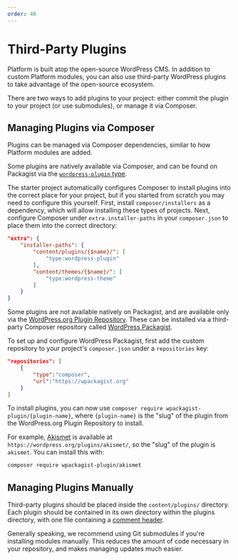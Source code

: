 ```yaml
---
order: 40
---
```

# Third-Party Plugins

Platform is built atop the open-source WordPress CMS. In addition to custom Platform modules, you can also use third-party WordPress plugins to take advantage of the open-source ecosystem.

There are two ways to add plugins to your project: either commit the plugin to your project (or use submodules), or manage it via Composer.


## Managing Plugins via Composer

Plugins can be managed via Composer dependencies, similar to how Platform modules are added.

Some plugins are natively available via Composer, and can be found on Packagist via the [`wordpress-plugin` type](https://packagist.org/?type=wordpress-plugin).

The starter project automatically configures Composer to install plugins into the correct place for your project, but if you started from scratch you may need to configure this yourself. First, install `composer/installers` as a dependency, which will allow installing these types of projects. Next, configure Composer under `extra.installer-paths` in your `composer.json` to place them into the correct directory:

```json
"extra": {
	"installer-paths": {
		"content/plugins/{$name}/": [
			"type:wordpress-plugin"
		],
		"content/themes/{$name}/": [
			"type:wordpress-theme"
		]
	}
}
```

Some plugins are not available natively on Packagist, and are available only via the [WordPress.org Plugin Repository](https://wordpress.org/plugins/). These can be installed via a third-party Composer repository called [WordPress Packagist](https://wpackagist.org/).

To set up and configure WordPress Packagist, first add the custom repository to your project's `composer.json` under a `repositories` key:

```json
"repositories": [
	{
		"type":"composer",
		"url":"https://wpackagist.org"
	}
]
```

To install plugins, you can now use `composer require wpackagist-plugin/{plugin-name}`, where `{plugin-name}` is the "slug" of the plugin from the WordPress.org Plugin Repository to install.

For example, [Akismet](https://wordpress.org/plugins/akismet/) is available at `https://wordpress.org/plugins/akismet/`, so the "slug" of the plugin is `akismet`. You can install this with:

```sh
composer require wpackagist-plugin/akismet
```


## Managing Plugins Manually

Third-party plugins should be placed inside the `content/plugins/` directory. Each plugin should be contained in its own directory within the plugins directory, with one file containing a [comment header](https://developer.wordpress.org/plugins/plugin-basics/#getting-started).

Generally speaking, we recommend using Git submodules if you're installing modules manually. This reduces the amount of code necessary in your repository, and makes managing updates much easier.
